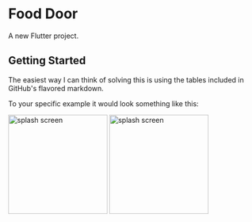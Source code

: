 # Food Door

A new Flutter project.

## Getting Started


The easiest way I can think of solving this is using the tables included in GitHub's flavored markdown.

To your specific example it would look something like this:



<img src='https://user-images.githubusercontent.com/65447144/134810615-13fd2d43-7910-46d7-a0e6-1ddb910a4f94.jpeg' width="200" alt='splash screen '>  <img src='https://user-images.githubusercontent.com/65447144/134810627-90b7e0bf-224f-4ae9-b882-3d7d0dbf966d.jpeg' width="200" alt='splash screen '>
